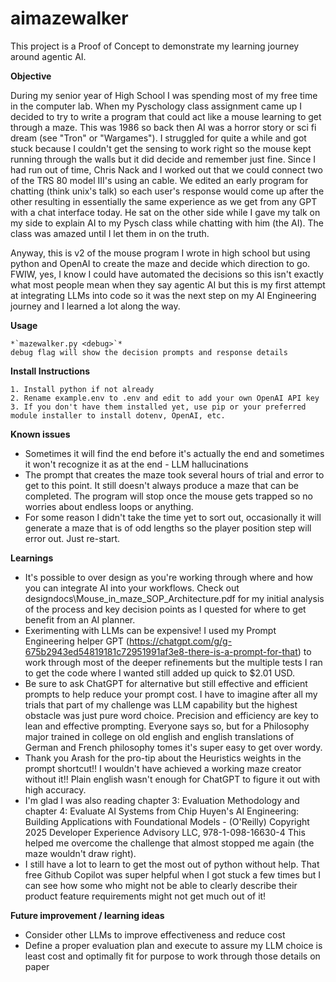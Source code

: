 # aimazewalker
This project is a Proof of Concept to demonstrate my learning journey around agentic AI.

**Objective** 

During my senior year of High School I was spending most of my free time in the computer lab.   When my Pyschology class assignment came up
I decided to try to write a program that could act like a mouse learning to get through a maze.   This was 1986 so back then AI was a horror 
story or sci fi dream (see "Tron" or "Wargames").   I struggled for quite a while and got stuck because I couldn't get the sensing to work right
so the mouse kept running through the walls but it did decide and remember just fine.   Since I had run out of time, Chris Nack and I worked out
that we could connect two of the TRS 80 model III's using an cable.  We edited an early program for chatting (think unix's talk) so each user's 
response would come up after the other resulting in essentially the same experience as we get from any GPT with a chat interface today.   He sat 
on the other side while I gave my talk on my side to explain AI to my Pysch class while chatting with him (the AI).   The class was amazed until
I let them in on the truth.

Anyway, this is v2 of the mouse program I wrote in high school but using python and OpenAI to create the maze and decide which direction to go.   
FWIW, yes, I know I could have automated the decisions so this isn't exactly what most people mean when they say agentic AI but this is my first 
attempt at integrating LLMs into code so it was the next step on my AI Engineering journey and I learned a lot along the way.

**Usage**  

    *`mazewalker.py <debug>`*
    debug flag will show the decision prompts and response details

**Install Instructions**

    1. Install python if not already
    2. Rename example.env to .env and edit to add your own OpenAI API key
    3. If you don't have them installed yet, use pip or your preferred module installer to install dotenv, OpenAI, etc.

**Known issues**

- Sometimes it will find the end before it's actually the end and sometimes it won't recognize it as at the end - LLM hallucinations
- The prompt that creates the maze took several hours of trial and error to get to this point.   It still doesn't always produce a maze that can be completed.  The program will stop once the mouse gets trapped so no worries about endless loops or anything.
- For some reason I didn't take the time yet to sort out, occasionally it will generate a maze that is of odd lengths so the player position step will error out.   Just re-start.

**Learnings** 

- It's possible to over design as you're working through where and how you can integrate AI into your workflows.   Check out designdocs\Mouse_in_maze_SOP_Architecture.pdf for my initial analysis of the process and key decision points as I quested for where to get benefit from an AI planner.
- Exerimenting with LLMs can be expensive!  I used my Prompt Engineering helper GPT (https://chatgpt.com/g/g-675b2943ed54819181c72951991af3e8-there-is-a-prompt-for-that) to work through most of the deeper refinements but the multiple tests I ran to get the code where I wanted still added up quick to $2.01 USD.   
- Be sure to ask ChatGPT for alternative but still effective and efficient prompts to help reduce your prompt cost.  I have to imagine after all my trials that part of my challenge was LLM capability but the highest obstacle was just pure word choice.   Precision and efficiency are key to lean and effective prompting.  Everyone says so, but for a Philosophy major trained in college on old english and english translations of German and French philosophy tomes it's super easy to get over wordy.
- Thank you Arash for the pro-tip about the Heuristics weights in the prompt shortcut!!   I wouldn't have achieved a working maze creator without it!! Plain english wasn't enough for ChatGPT to figure it out with high accuracy.
- I'm glad I was also reading chapter 3: Evaluation Methodology and chapter 4: Evaluate AI Systems from Chip Huyen's AI Engineering: Building Applications with Foundational Models - (O'Reilly) Copyright 2025 Developer Experience Advisory LLC, 978-1-098-16630-4   This helped me overcome the challenge that almost stopped me again (the maze wouldn't draw right).
- I still have a lot to learn to get the most out of python without help.  That free Github Copilot was super helpful when I got stuck a few times but I can see how some who might not be able to clearly describe their product feature requirements might not get much out of it!

**Future improvement / learning ideas**

- Consider other LLMs to improve effectiveness and reduce cost
- Define a proper evaluation plan and execute to assure my LLM choice is least cost and optimally fit for purpose to work through those details on paper 
